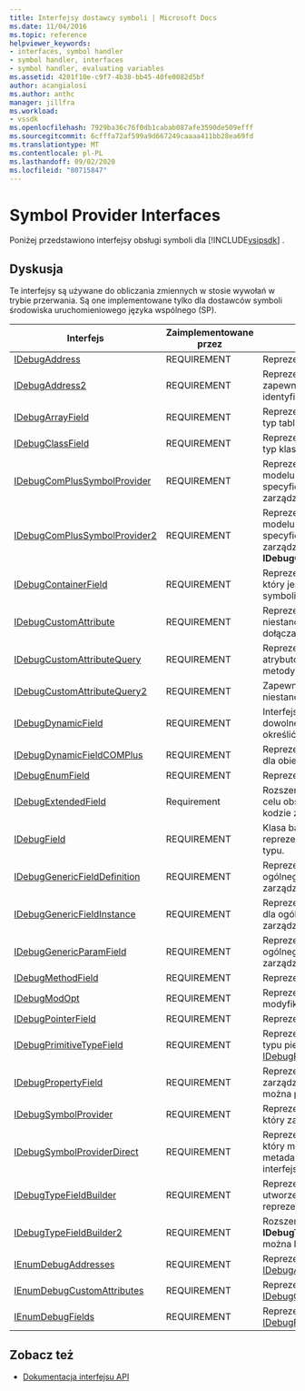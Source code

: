 ```yaml
---
title: Interfejsy dostawcy symboli | Microsoft Docs
ms.date: 11/04/2016
ms.topic: reference
helpviewer_keywords:
- interfaces, symbol handler
- symbol handler, interfaces
- symbol handler, evaluating variables
ms.assetid: 4201f10e-c9f7-4b38-bb45-40fe0082d5bf
author: acangialosi
ms.author: anthc
manager: jillfra
ms.workload:
- vssdk
ms.openlocfilehash: 7929ba36c76f0db1cabab087afe3590de509efff
ms.sourcegitcommit: 6cfffa72af599a9d667249caaaa411bb28ea69fd
ms.translationtype: MT
ms.contentlocale: pl-PL
ms.lasthandoff: 09/02/2020
ms.locfileid: "80715847"
---
```

# <a name="symbol-provider-interfaces"></a>Symbol Provider Interfaces
Poniżej przedstawiono interfejsy obsługi symboli dla [!INCLUDE[vsipsdk](../../../extensibility/includes/vsipsdk_md.md)] .

## <a name="discussion"></a>Dyskusja
 Te interfejsy są używane do obliczania zmiennych w stosie wywołań w trybie przerwania. Są one implementowane tylko dla dostawców symboli środowiska uruchomieniowego języka wspólnego (SP).

|Interfejs|Zaimplementowane przez|Opis|
|---------------|--------------------|-----------------|
|[IDebugAddress](../../../extensibility/debugger/reference/idebugaddress.md)|REQUIREMENT|Reprezentuje adres elementu.|
|[IDebugAddress2](../../../extensibility/debugger/reference/idebugaddress2.md)|REQUIREMENT|Reprezentuje adres elementu, zapewniając dostęp do identyfikatora procesu.|
|[IDebugArrayField](../../../extensibility/debugger/reference/idebugarrayfield.md)|REQUIREMENT|Reprezentuje symbol tablicy lub typ tablicy.|
|[IDebugClassField](../../../extensibility/debugger/reference/idebugclassfield.md)|REQUIREMENT|Reprezentuje symbol klasy lub typ klasy.|
|[IDebugComPlusSymbolProvider](../../../extensibility/debugger/reference/idebugcomplussymbolprovider.md)|REQUIREMENT|Reprezentuje dostawcę symboli modelu COM+ z metodami specyficznymi dla kodu zarządzanego.|
|[IDebugComPlusSymbolProvider2](../../../extensibility/debugger/reference/idebugcomplussymbolprovider2.md)|REQUIREMENT|Reprezentuje dostawcę symboli modelu COM+ z metodami specyficznymi dla kodu zarządzanego i rozszerza **IDebugComPlusSymbolProvider**.|
|[IDebugContainerField](../../../extensibility/debugger/reference/idebugcontainerfield.md)|REQUIREMENT|Reprezentuje symbol lub typ, który jest kontenerem dla innych symboli lub typów.|
|[IDebugCustomAttribute](../../../extensibility/debugger/reference/idebugcustomattribute.md)|REQUIREMENT|Reprezentuje atrybut niestandardowy, który może być dołączany do symbolu.|
|[IDebugCustomAttributeQuery](../../../extensibility/debugger/reference/idebugcustomattributequery.md)|REQUIREMENT|Reprezentuje zapytanie dla atrybutów niestandardowych metody lub typu.|
|[IDebugCustomAttributeQuery2](../../../extensibility/debugger/reference/idebugcustomattributequery2.md)|REQUIREMENT|Zapewnia dostęp do atrybutów niestandardowych dla symbolu.|
|[IDebugDynamicField](../../../extensibility/debugger/reference/idebugdynamicfield.md)|REQUIREMENT|Interfejs podstawowy dla dowolnego typu, który można określić w czasie wykonywania.|
|[IDebugDynamicFieldCOMPlus](../../../extensibility/debugger/reference/idebugdynamicfieldcomplus.md)|REQUIREMENT|Reprezentuje dynamiczne pole dla obiektu [IDebugBinder](../../../extensibility/debugger/reference/idebugbinder.md) .|
|[IDebugEnumField](../../../extensibility/debugger/reference/idebugenumfield.md)|REQUIREMENT|Reprezentuje typ wyliczeniowy.|
|[IDebugExtendedField](../../../extensibility/debugger/reference/idebugextendedfield.md)|Requirement|Rozszerza typy dostępnych pól w celu obsługi typów ogólnych w kodzie zarządzanym.|
|[IDebugField](../../../extensibility/debugger/reference/idebugfield.md)|REQUIREMENT|Klasa bazowa dla wszystkich pól; reprezentuje opis symbolu lub typu.|
|[IDebugGenericFieldDefinition](../../../extensibility/debugger/reference/idebuggenericfielddefinition.md)|REQUIREMENT|Reprezentuje definicję pola dla ogólnego typu kodu zarządzanego.|
|[IDebugGenericFieldInstance](../../../extensibility/debugger/reference/idebuggenericfieldinstance.md)|REQUIREMENT|Reprezentuje wystąpienie pola dla ogólnego typu kodu zarządzanego.|
|[IDebugGenericParamField](../../../extensibility/debugger/reference/idebuggenericparamfield.md)|REQUIREMENT|Reprezentuje parametr dla ogólnego typu kodu zarządzanego.|
|[IDebugMethodField](../../../extensibility/debugger/reference/idebugmethodfield.md)|REQUIREMENT|Reprezentuje metodę.|
|[IDebugModOpt](../../../extensibility/debugger/reference/idebugmodopt.md)|REQUIREMENT|Reprezentuje opcjonalny modyfikator debugowania.|
|[IDebugPointerField](../../../extensibility/debugger/reference/idebugpointerfield.md)|REQUIREMENT|Reprezentuje wskaźnik.|
|[IDebugPrimitiveTypeField](../../../extensibility/debugger/reference/idebugprimitivetypefield.md)|REQUIREMENT|Reprezentuje wartość wyliczenia typu pierwotnego z interfejsu [IDebugField](../../../extensibility/debugger/reference/idebugfield.md) .|
|[IDebugPropertyField](../../../extensibility/debugger/reference/idebugpropertyfield.md)|REQUIREMENT|Reprezentuje właściwość zarządzanej klasy kodu, którą można pobrać lub ustawić.|
|[IDebugSymbolProvider](../../../extensibility/debugger/reference/idebugsymbolprovider.md)|REQUIREMENT|Reprezentuje dostawcę symboli, który zawiera symbole i typy.|
|[IDebugSymbolProviderDirect](../../../extensibility/debugger/reference/idebugsymbolproviderdirect.md)|REQUIREMENT|Reprezentuje dostawcę symboli, który ma bezpośredni dostęp do metadanych i podstawowych interfejsów symboli.|
|[IDebugTypeFieldBuilder](../../../extensibility/debugger/reference/idebugtypefieldbuilder.md)|REQUIREMENT|Reprezentuje możliwość utworzenia pola, które reprezentuje typ.|
|[IDebugTypeFieldBuilder2](../../../extensibility/debugger/reference/idebugtypefieldbuilder2.md)|REQUIREMENT|Rozszerza **IDebugTypeFieldBuilder** , aby można było tworzyć typy tablic.|
|[IEnumDebugAddresses](../../../extensibility/debugger/reference/ienumdebugaddresses.md)|REQUIREMENT|Reprezentuje kolekcję obiektów [IDebugAddress](../../../extensibility/debugger/reference/idebugaddress.md) .|
|[IEnumDebugCustomAttributes](../../../extensibility/debugger/reference/ienumdebugcustomattributes.md)|REQUIREMENT|Reprezentuje kolekcję obiektów [IDebugCustomAttribute](../../../extensibility/debugger/reference/idebugcustomattribute.md) .|
|[IEnumDebugFields](../../../extensibility/debugger/reference/ienumdebugfields.md)|REQUIREMENT|Reprezentuje kolekcję obiektów [IDebugField](../../../extensibility/debugger/reference/idebugfield.md) .|

## <a name="see-also"></a>Zobacz też
- [Dokumentacja interfejsu API](../../../extensibility/debugger/reference/api-reference-visual-studio-debugging.md)
